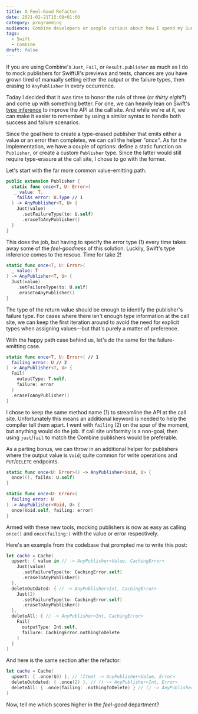 ```yaml
---
title: A Feel-Good Refactor
date: 2021-02-21T15:09+01:00
category: programming
audience: Combine developers or people curious about how I spend my Sunday mornings
tags:
  - Swift
  - Combine
draft: false
---
```


If you are using Combine's `Just`, `Fail`, or `Result.publisher` as much as I do to mock publishers for SwiftUI's previews and tests, chances are you have grown tired of manually setting either the output or the failure types, then erasing to `AnyPublisher` in every occurrence.

Today I decided that it was time to honor the rule of three (or _thirty eight_?) and come up with something better. For one, we can heavily lean on Swift's [type inference](https://docs.swift.org/swift-book/LanguageGuide/TheBasics.html#ID322) to improve the API at the call site. And while we're at it, we can make it easier to remember by using a similar syntax to handle both success and failure scenarios.

Since the goal here to create a type-erased publisher that emits either a value or an error then completes, we can call the helper _"once"_. As for the implementation, we have a couple of options: define a static function on `Publisher`, or create a custom `Publisher` type. Since the latter would still require type-erasure at the call site, I chose to go with the former.

Let's start with the far more common value-emitting path.

```swift
public extension Publisher {
  static func once<T, U: Error>(
   _ value: T,
    failAs error: U.Type // 1
  ) -> AnyPublisher<T, U> {
    Just(value)
      .setFailureType(to: U.self)
      .eraseToAnyPublisher()
  }
}
```

This does the job, but having to specify the error type (1) every time takes away some of the _feel-goodness_ of this solution. Luckily, Swift's type inference comes to the rescue. Time for take 2!

```swift
static func once<T, U: Error>(
  _ value: T
) -> AnyPublisher<T, U> {
  Just(value)
    .setFailureType(to: U.self)
    .eraseToAnyPublisher()
}
```

The type of the return value should be enough to identify the publisher's failure type. For cases where there isn't enough type information at the call site, we can keep the first iteration around to avoid the need for explicit types when assigning values—but that's purely a matter of preference.

With the happy path case behind us, let's do the same for the failure-emitting case.

```swift
static func once<T, U: Error>( // 1
  failing error: U // 2
) -> AnyPublisher<T, U> {
  Fail(
    outputType: T.self,
    failure: error
  )
  .eraseToAnyPublisher()
}
```

I chose to keep the same method name (1) to streamline the API at the call site. Unfortunately this means an additional keyword is needed to help the compiler tell them apart. I went with `failing` (2) on the spur of the moment, but anything would do the job. If call site uniformity is a non-goal, then using `just`/`fail` to match the Combine publishers would be preferable.

As a parting bonus, we can throw in an additional helper for publishers where the output value is `Void`; quite common for write operations and `PUT`/`DELETE` endpoints.

```swift
static func once<U: Error>() -> AnyPublisher<Void, U> {
  once((), failAs: U.self)
}

static func once<U: Error>(
  failing error: U
) -> AnyPublisher<Void, U> {
  once(Void.self, failing: error)
}
```

Armed with these new tools, mocking publishers is now as easy as calling `once()` and `once(failing:)` with the value or error respectively.

Here's an example from the codebase that prompted me to write this post:

```swift
let cache = Cache(
  upsert: { value in // -> AnyPublisher<Value, CachingError> 
    Just(value)
      .setFailureType(to: CachingError.self)
      .eraseToAnyPublisher()
  },
  deleteOutdated: { // -> AnyPublisher<Int, CachingError>
    Just(2)
      .setFailureType(to: CachingError.self)
      .eraseToAnyPublisher()
  },
  deleteAll: { // -> AnyPublisher<Int, CachingError>
    Fail(
      outputType: Int.self,
      failure: CachingError.nothingToDelete
    )
  }
)
```

And here is the same section after the refactor:

```swift
let cache = Cache(
  upsert: { .once($0) }, // (Item) -> AnyPublisher<Value, Error>
  deleteOutdated: { .once(2) }, // () -> AnyPublisher<Int, Error>
  deleteAll: { .once(failing: .nothingToDelete) } // () -> AnyPublisher<Int, Error>
)
```

Now, tell me which scores higher in the _feel-good_ department?
